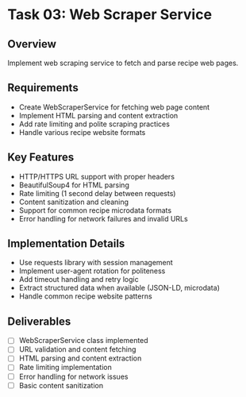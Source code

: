 # Task 03: Web Scraper Service

## Overview
Implement web scraping service to fetch and parse recipe web pages.

## Requirements
- Create WebScraperService for fetching web page content
- Implement HTML parsing and content extraction
- Add rate limiting and polite scraping practices
- Handle various recipe website formats

## Key Features
- HTTP/HTTPS URL support with proper headers
- BeautifulSoup4 for HTML parsing
- Rate limiting (1 second delay between requests)
- Content sanitization and cleaning
- Support for common recipe microdata formats
- Error handling for network failures and invalid URLs

## Implementation Details
- Use requests library with session management
- Implement user-agent rotation for politeness
- Add timeout handling and retry logic
- Extract structured data when available (JSON-LD, microdata)
- Handle common recipe website patterns

## Deliverables
- [ ] WebScraperService class implemented
- [ ] URL validation and content fetching
- [ ] HTML parsing and content extraction
- [ ] Rate limiting implementation
- [ ] Error handling for network issues
- [ ] Basic content sanitization